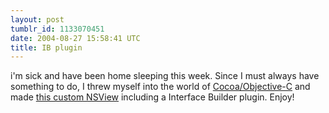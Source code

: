 ```yaml
---
layout: post
tumblr_id: 1133070451  
date: 2004-08-27 15:58:41 UTC
title: IB plugin
---
```


i'm sick and have been home sleeping this week. Since I must always have something to do, I threw myself into the world of <a href="http://developer.apple.com/documentation/Cocoa/Conceptual/CocoaOverview/Articles/CocoaEnvironment.html#//apple_ref/doc/uid/20001929" target="_blank">Cocoa/Objective-C</a> and made <a href="/rp14/projects/fthumbnailview.xhtml">this custom NSView</a> including a Interface Builder plugin. Enjoy!
